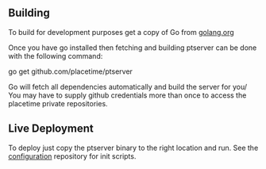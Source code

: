 Building
--------
To build for development purposes get a copy of Go from [golang.org](http://golang.org/doc/install)

Once you have go installed then fetching and building ptserver can be done with the following command:

go get github.com/placetime/ptserver

Go will fetch all dependencies automatically and build the server for you/ You may have to supply github credentials more than once to access the placetime private repositories.


Live Deployment
---------------
To deploy just copy the ptserver binary to the right location and run. See the [configuration](http:/github.com/placetime/configuration) repository for init scripts.
